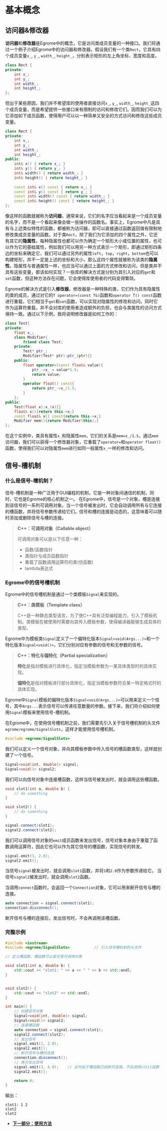 # 基本概念

## 访问器&修改器

**访问器**和**修改器**是Egrome中的概念，它是访问类成员变量的一种接口。我们将通过一个例子介绍Egrome中的访问器和修改器。假设我们有一个类`Rect`，它具有四个成员变量`x_`, `y_`, `width_`, `height_`，分别表示矩形的左上角坐标、宽度和高度。
```cpp
class Rect {
private:
    int x_;
    int y_;
    int width_;
    int height_;
};
```
但出于某些原因，我们并不希望库的使用者直接访问`x_`, `y_`, `width_`, `height_`这四个成员变量，而是希望提供一些接口来有限制的访问和修改它们。因而我们可以为它添加如下成员函数，使得用户可以以一种简单又安全的方式访问和修改这些成员变量。
```cpp
class Rect {
private:
    int x_;
    int y_;
    int width_;
    int height_;
public:
    int& x() { return x_; }
    int& y() { return y_; }
    int& width() { return width_; }
    int& height() { return height_; }
    
    const int& x() const { return x_; }
    const int& y() const { return y_; }
    const int& width() const { return width_; }
    const int& height() const { return height_; }
};
```
像这样的函数就被称为**访问器**，通常来说，它们的名字应当看起来是一个成员变量的名字，而不是一个看起来像会做一些操作的函数名。事实上，Egrome中凡是具有与上述类似特性的函数，都被称为访问器，即可以直接通过函数返回值有限制地修改类成员变量的函数。对于类`Rect`，除了我们为它添加的四个属性之外，它还有其它的**隐属性**，每种隐属性也都可以作为确定一个矩形大小或位置的属性，也可以作为它的基础属性，例如我们可以用另一种方式表示一个矩形，即通过矩形四条边的坐标来确定它，我们可以通过另外的属性`left`，`top`，`right`，`bottom`也可以构建矩形，并不一定是上述的坐标和大小，那么这四个属性就被称为该类的**隐属性**。隐属性与普通属性一样，也应当可以通过上面的方式修改和访问，但是类并不具有这些变量，那该如何实现？一些库的解决方式是分别为其引入对应的`get`和`set`函数，但这种方法存在问题，它会使得库使用者的代码变得繁琐。

Egrome的解决方式是引入**修改器**。修改器是一种特殊的类，它们作为具有隐属性的类的成员，通过对它的`T operator=(const T&)`函数和`operator T() const`函数进行重载，它们相当于`get`和`set`函数，可以实现对隐属性的修改和访问。同时它作为运算符重载，并不会对库的使用者造成额外的负担，也会与类属性的访问方式保持一致。通过以下示例，我将说明修改器是如何工作的：
```cpp
class Test{
private:
    float x_;
    class Modifier{
        friend class Test;
    private:
        Test* ptr_;
        Modifier(Test* ptr):ptr_(ptr){}
    public:
        float operator=(const float& value){
            ptr_->x_ = value*1.5;
            return value;
        }
        operator float() const{
            return ptr_->x_/1.5;
        }
    };
public:
    Test(float x):x_(x){}
    float& x(){return this->x;}
    const float& x() const{return this->x;}
    Modifier mem(){return Modifier(this);}
};
```
在这个实例中，类具有属性`x_`和隐属性`mem`，它们的关系是`mem=x_/1.5`，通过`mem`访问器，我们可以获得一个修改器对象，它重载了`operator=`和`operator float()`函数，使得我们可以对隐属性`mem`进行如同一般属性`x_`一样的修改和访问。

## 信号-槽机制

### 什么是信号-槽机制？

信号-槽机制是一种广泛用于GUI编程的机制，它是一种对象间通信的机制，同时，它也是Egrome的核心机制之一。
在Egrome中，信号是一个对象，槽是连接到该信号的一系列可调用对象。当一个信号被发出时，它会自动调用所有与它连接的槽函数，并将信号参数传递给它们。信号和槽的连接是动态的，这意味着可以随时添加或删除信号与槽的连接。

> **C++：可调用对象（Callable object）**
> 
> 可调用对象可以是以下任意一种：
> - 函数/函数指针
> - 类指针与成员函数指针
> - 重载了函数调用运算符的类(仿函数)
> - lambda表达式

### Egrome中的信号槽机制

Egrome中的信号槽机制是通过一个类模板`Signal`来实现的。

> **C++：类模板（Template class）**
>
> C++是一种静态类型语言，为了使C++具有泛型编程能力，引入了模板机制。类模板在被使用时需要向其传入模板参数，使得编译器能够生成具体的类型。

Egrome中为模板类`Signal`定义了一个偏特化版本`Signal<void(Args...)>`和一个特化版本`Signal<void()>`，它们分别对应有参数的信号和无参数的信号。

> **C++：特化与偏特化（Partial specialization）**
>
> **特化**是指对模板进行具体化，指定当模板参数为一某具体类型时的具体实现。
>
> **偏特化**是指对模板进行部分具体化，指定当模板参数符合某一特定格式时的具体实现。

Egrome中`Signal`模板的偏特化版本`Signal<void(Args...)>`可以用来定义一个信号，其中`Args...`表示信号可以传递任意数量的参数。接下来，我们将介绍如何使用`Signal`模板来使用信号-槽机制。

在Egrome中，在使用信号槽机制之前，我们需要先引入关于信号槽机制的头文件`egrome/egrome/SignalSlots`，这样才能使用信号槽机制。

```c++
#include <egrome/SignalSlots>
```
我们可以定义一个信号对象，并向其模板参数中传入信号的槽函数类型，这样就创建了一个信号。

```c++
Signal<void(int, double)> signal;
Signal<void()> signal2;
```
我们可以向信号对象中连接槽函数，这样当信号被发出时，就会调用这些槽函数。

```c++
void slot1(int a, double b) {
    // do something
}

void slot2() {
    // do something
}

signal.connect(slot1);
signal2.connect(slot2);
```
我们可以调用信号对象的`emit`成员函数来发出信号，信号对象本身由于重载了函数调用运算符，因此它也可以作为其它信号的槽函数，实现信号的转发。

```c++
signal.emit(1, 2.0);
signal2.emit();
```
当信号`signal`被发出时，就会调用`slot1`函数，并将`1`和`2.0`作为参数传递给它。
当信号`signal2`被发出时，就会调用`slot2`函数。

当调用`connect`函数时，会返回一个`Connection`对象，它可以用来断开信号与槽的连接。

```c++
auto connection = signal.connect(slot1);
connection.disconnect();
```
断开信号与槽的连接后，发出信号时，不会再调用该槽函数。

### 完整示例

```c++
#include <iostream>
#include <egrome/SignalSlots>           // 引入信号槽机制的头文件

// 定义槽函数，槽函数可以是任意可调用对象

void slot1(int a, double b) {
    std::cout << "slot1: " << a << " " << b << std::endl;
}


void slot2() {
    std::cout << "slot2" << std::endl;
}

int main() {
    // 创建信号对象
    Signal<void(int, double)> signal;
    Signal<void()> signal2;
    // 连接槽函数
    auto connection = signal.connect(slot1);
    signal2.connect(slot2);
    // 发出信号
    signal.emit(1, 2.0);
    signal2.emit();
    // 断开信号与槽的连接
    connection.disconnect();
    // 再次发出信号
    signal.emit(3, 4.0);    // 此时由于槽函数已经断开连接，不会调用slot1函数
    signal2.emit();

    return 0;
}
```
输出：
```
slot1: 1 2
slot2
slot2
```

+ **[下一部分：使用方法](./使用方法.md)**
